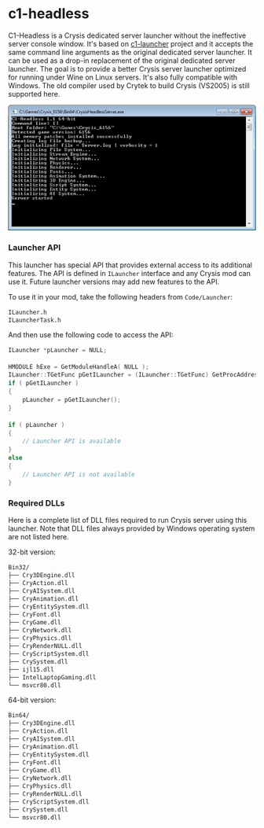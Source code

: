# c1-headless

C1-Headless is a Crysis dedicated server launcher without the ineffective server console window. It's based on
[c1-launcher](https://github.com/ccomrade/c1-launcher/) project and it accepts the same command line arguments as the original
dedicated server launcher. It can be used as a drop-in replacement of the original dedicated server launcher. The goal is to
provide a better Crysis server launcher optimized for running under Wine on Linux servers. It's also fully compatible with
Windows. The old compiler used by Crytek to build Crysis (VS2005) is still supported here.

![Screenshot](Screenshot.png)

### Launcher API
This launcher has special API that provides external access to its additional features. The API is defined in `ILauncher`
interface and any Crysis mod can use it. Future launcher versions may add new features to the API.

To use it in your mod, take the following headers from `Code/Launcher`:
```
ILauncher.h
ILauncherTask.h
```

And then use the following code to access the API:
```c++
ILauncher *pLauncher = NULL;

HMODULE hExe = GetModuleHandleA( NULL );
ILauncher::TGetFunc pGetILauncher = (ILauncher::TGetFunc) GetProcAddress( hExe, "GetILauncher" );
if ( pGetILauncher )
{
	pLauncher = pGetILauncher();
}

if ( pLauncher )
{
	// Launcher API is available
}
else
{
	// Launcher API is not available
}
```

### Required DLLs
Here is a complete list of DLL files required to run Crysis server using this launcher. Note that DLL files always provided by
Windows operating system are not listed here.

32-bit version:
```
Bin32/
├── Cry3DEngine.dll
├── CryAction.dll
├── CryAISystem.dll
├── CryAnimation.dll
├── CryEntitySystem.dll
├── CryFont.dll
├── CryGame.dll
├── CryNetwork.dll
├── CryPhysics.dll
├── CryRenderNULL.dll
├── CryScriptSystem.dll
├── CrySystem.dll
├── ijl15.dll
├── IntelLaptopGaming.dll
└── msvcr80.dll
```

64-bit version:
```
Bin64/
├── Cry3DEngine.dll
├── CryAction.dll
├── CryAISystem.dll
├── CryAnimation.dll
├── CryEntitySystem.dll
├── CryFont.dll
├── CryGame.dll
├── CryNetwork.dll
├── CryPhysics.dll
├── CryRenderNULL.dll
├── CryScriptSystem.dll
├── CrySystem.dll
└── msvcr80.dll
```

